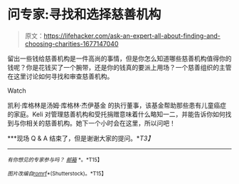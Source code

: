 # 问专家:寻找和选择慈善机构

> 原文：<https://lifehacker.com/ask-an-expert-all-about-finding-and-choosing-charities-1677147040>

留出一些钱给慈善机构是一件高尚的事情，但是你怎么知道哪些慈善机构值得你的钱呢？你是花钱买了一个腕带，还是你的钱真的要派上用场？一个慈善组织的主管在这里讨论如何寻找和审查慈善机构。

Watch

凯利·库格林是汤姆·库格林·杰伊基金 的执行董事，该基金帮助那些患有儿童癌症的家庭。Keli 对管理慈善机构和受托捐赠意味着什么略知一二，并能告诉你如何找到与你相关的慈善机构。她下一个小时会在这里，所以问吧！

***现场 Q & A 结束了，但是谢谢大家的提问。**T3】*

* * *

<small>*有你想见的专家参与吗？*</small> [<small>*邮箱*</small>](mailto:andy@lifehacker.com) <small>*。*T15】</small>

<small>*图片改编自*</small>[<small>*romrf*</small>](http://www.shutterstock.com/pic.mhtml?id=155219123&src=id)<small>*(Shutterstock)。*T15】</small>